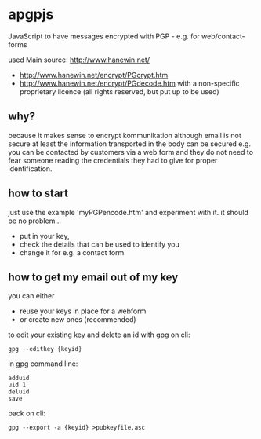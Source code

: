 apgpjs
======

JavaScript to have messages encrypted with PGP - e.g. for web/contact-forms


used Main source: http://www.hanewin.net/
* http://www.hanewin.net/encrypt/PGcrypt.htm
* http://www.hanewin.net/encrypt/PGdecode.htm
with a non-specific proprietary licence (all rights reserved, but put up to be used)

## why?

because it makes sense to encrypt kommunikation although email is not secure at least the information transported in the body can be secured
e.g. you can be contacted by customers via a web form and they do not need to fear someone reading the credentials they had to give for proper identification.

## how to start

just use the example 'myPGPencode.htm' and experiment with it.
it should be no problem...
* put in your key,
* check the details that can be used to identify you
* change it for e.g. a contact form


## how to get my email out of my key

you can either
* reuse your keys in place for a webform
* or create new ones (recommended)

to edit your existing key and delete an id with gpg on cli:

    gpg --editkey {keyid}

in gpg command line:

    adduid
    uid 1
    deluid
    save

back on cli:

    gpg --export -a {keyid} >pubkeyfile.asc
